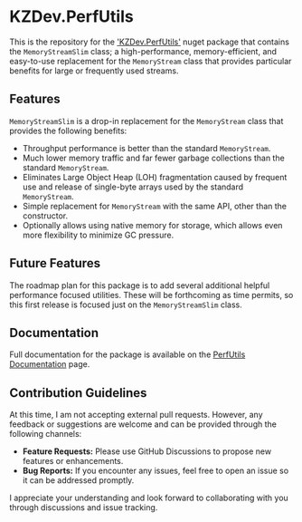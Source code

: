 # KZDev.PerfUtils

This is the repository for the ['KZDev.PerfUtils'](https://www.nuget.org/packages/KZDev.PerfUtils) nuget package that contains the `MemoryStreamSlim` class; a high-performance, memory-efficient, and easy-to-use replacement for the `MemoryStream` class that provides particular benefits for large or frequently used streams.

## Features

`MemoryStreamSlim` is a drop-in replacement for the `MemoryStream` class that provides the following benefits:

* Throughput performance is better than the standard `MemoryStream`.
* Much lower memory traffic and far fewer garbage collections than the standard `MemoryStream`.
* Eliminates Large Object Heap (LOH) fragmentation caused by frequent use and release of single-byte arrays used by the standard `MemoryStream`.
* Simple replacement for `MemoryStream` with the same API, other than the constructor.
* Optionally allows using native memory for storage, which allows even more flexibility to minimize GC pressure.

## Future Features

The roadmap plan for this package is to add several additional helpful performance focused utilities. These will be forthcoming as time permits, so this first release is focused just on the `MemoryStreamSlim` class.

## Documentation

Full documentation for the package is available on the [PerfUtils Documentation](https://kzdev-net.github.io/kzdev.perfutils/) page.

## Contribution Guidelines

At this time, I am not accepting external pull requests. However, any feedback or suggestions are welcome and can be provided through the following channels:

- **Feature Requests:** Please use GitHub Discussions to propose new features or enhancements.
- **Bug Reports:** If you encounter any issues, feel free to open an issue so it can be addressed promptly.

I appreciate your understanding and look forward to collaborating with you through discussions and issue tracking.